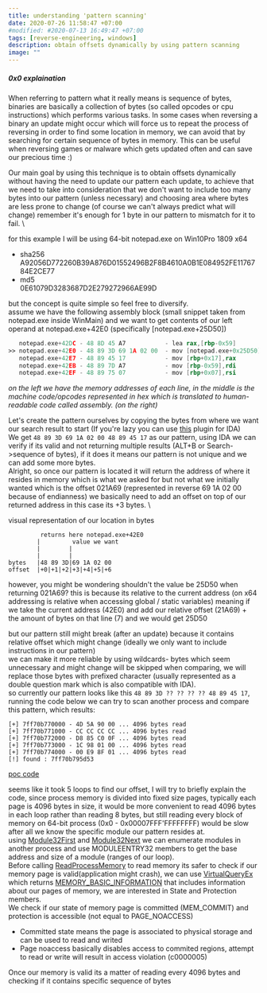 ```yaml
---
title: understanding 'pattern scanning'
date: 2020-07-26 11:58:47 +07:00
#modified: #2020-07-13 16:49:47 +07:00
tags: [reverse-engineering, windows]
description: obtain offsets dynamically by using pattern scanning
image: ""
---
```



##### 0x0 explaination
When referring to pattern what it really means is sequence of bytes, binaries are basically a collection of bytes (so called opcodes or cpu instructions) which performs various tasks.
In some cases when reversing a binary an update might occur which will force us to repeat the process of reversing in order to find some location in memory, we can avoid that by searching for certain sequence of bytes in memory.
This can be useful when reversing games or malware which gets updated often and can save our precious time :)

Our main goal by using this technique is to obtain offsets dynamically without having the need to update our pattern each update, to achieve that we need to take into consideration that we don't want to include too many bytes into our pattern (unless necessary) and choosing area where bytes are less prone to change (of course we can't always predict what will change) 
remember it's enough for 1 byte in our pattern to mismatch for it to fail. \
<!--Tthe idea of pattern scanning is simple, scan for certain order of bytes in process 
he idea is quite simple- create our pattern, scan the memory for the bytesyy area # where bytes are less prone to change and compare to our own pattern-->
for this example I will be using 64-bit notepad.exe on Win10Pro 1809 x64
* sha256 A92056D772260B39A876D01552496B2F8B4610A0B1E084952FE1176784E2CE77
* md5 <br> 0E61079D3283687D2E279272966AE99D
<!-- end of the list -->

but the concept is quite simple so feel free to diversify. \
assume we have the following assembly block (small snippet taken from notepad.exe inside WinMain) and we want to get contents of our left operand at notepad.exe+42E0 (specifically [notepad.exe+25D50])

```nasm
   notepad.exe+42DC - 48 8D 45 A7           - lea rax,[rbp-0x59]
>> notepad.exe+42E0 - 48 89 3D 69 1A 02 00  - mov [notepad.exe+0x25D50],rdi { [00000000] }
   notepad.exe+42E7 - 48 89 45 17           - mov [rbp+0x17],rax
   notepad.exe+42EB - 48 89 7D A7           - mov [rbp-0x59],rdi
   notepad.exe+42EF - 48 89 75 07           - mov [rbp+0x07],rsi
```

*on the left we have the memory addresses of each line, in the middle is the machine code/opcodes represented in hex which is translated to human-readable code called assembly. (on the right)*

Let's create the pattern ourselves by copying the bytes from where we want our search result to start (If you're lazy you can use [this](https://github.com/cursey/ida-pattern-maker) plugin for IDA) \
We get ```48 89 3D 69 1A 02 00 48 89 45 17``` as our pattern, using IDA we can verify if its valid and not returning multiple results (ALT+B or Search->sequence of bytes), if it does it means our pattern is not unique and we can add some more bytes. \
Alright, so once our pattern is located it will return the address of where it resides in memory which is what we asked for but not what we initially wanted which is the offset 021A69 (represented in reverse 69 1A 02 00 because of endianness) 
we basically need to add an offset on top of our returned address in this case its +3 bytes. \
<!-- so when our pattern is located it will return what we asked for but not what we initially wanted which is the value 021A69 (represented in reverse 69 1A 02 00 because of endianness) 
 we basically need to add an offset to our returned address in this case its +3 bytes -->

visual representation of our location in bytes
```
         returns here notepad.exe+42E0
        |         value we want
        |        |      
        |        |
bytes   |48 89 3D|69 1A 02 00
offset  |+0|+1|+2|+3|+4|+5|+6
```

however, you might be wondering shouldn't the value be 25D50 when returning 021A69? this is because its relative to the current address (on x64 addressing is relative when accessing global / static variables)
meaning if we take the current address (42E0) and add our relative offset (21A69) + the amount of bytes on that line (7) and we would get 25D50

but our pattern still might break (after an update) because it contains relative offset which might change (ideally we only want to include instructions in our pattern) \
we can make it more reliable by using wildcards- bytes which seem unnecessary and might change will be skipped when comparing, we will replace those bytes with prefixed character (usually represented as a double question mark which is also compatible with IDA). \
so currently our pattern looks like this ```48 89 3D ?? ?? ?? ?? 48 89 45 17```,
running the code below we can try to scan another process and compare this pattern, which results:

```
[+] 7ff70b770000 - 4D 5A 90 00 ... 4096 bytes read
[+] 7ff70b771000 - CC CC CC CC ... 4096 bytes read
[+] 7ff70b772000 - D8 85 C0 0F ... 4096 bytes read
[+] 7ff70b773000 - 1C 98 01 00 ... 4096 bytes read
[+] 7ff70b774000 - 00 E9 8F 01 ... 4096 bytes read
[!] found : 7ff70b795d53
```
[poc code](https://gist.github.com/DanielKoren/7fa8eec2c6e24c74f8a869cd5b012354)

seems like it took 5 loops to find our offset, I will try to briefly explain the code,
since process memory is divided into fixed size pages, typically each page is 4096 bytes in size, it would be more convenient to read 4096 bytes in each loop rather than reading 8 bytes,
but still reading every block of memory on 64-bit process (0x0 - 0x00007FFF'FFFFFFFF) would be slow after all we know the specific module our pattern resides at. \
using [Module32First](https://docs.microsoft.com/en-us/windows/win32/api/tlhelp32/nf-tlhelp32-module32first) and [Module32Next](https://docs.microsoft.com/en-us/windows/win32/api/tlhelp32/nf-tlhelp32-module32next) we can enumerate modules in another process and use MODULEENTRY32 members to get the base address and size of a module (ranges of our loop). \
Before calling [ReadProcessMemory](https://docs.microsoft.com/en-us/windows/win32/api/memoryapi/nf-memoryapi-readprocessmemory) to read memory its safer to check if our memory page is valid(application might crash), we can use [VirtualQueryEx](https://docs.microsoft.com/en-us/windows/win32/api/memoryapi/nf-memoryapi-virtualqueryex) which returns [MEMORY_BASIC_INFORMATION](https://docs.microsoft.com/en-us/windows-hardware/drivers/ddi/ntifs/ns-ntifs-_memory_basic_information) that includes information about our pages of memory, we are interested in State and Protection members. \
We check if our state of memory page is committed (MEM_COMMIT) and protection is accessible (not equal to PAGE_NOACCESS)
- Committed state means the page is associated to physical storage and can be used to read and writed 
- Page noaccess basically disables access to commited regions, attempt to read or write will result in access violation (c0000005)

Once our memory is valid its a matter of reading every 4096 bytes and checking if it contains specific sequence of bytes